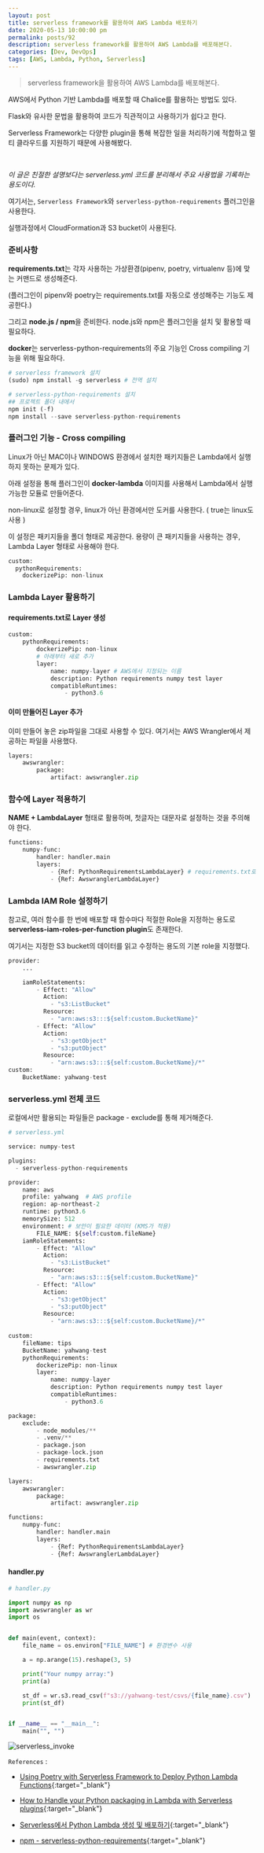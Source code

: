 ```yaml
---
layout: post
title: serverless framework를 활용하여 AWS Lambda 배포하기
date: 2020-05-13 10:00:00 pm
permalink: posts/92
description: serverless framework를 활용하여 AWS Lambda를 배포해본다.
categories: [Dev, DevOps]
tags: [AWS, Lambda, Python, Serverless]
---
```


> serverless framework을 활용하여 AWS Lambda를 배포해본다.

AWS에서 Python 기반 Lambda를 배포할 때 Chalice를 활용하는 방법도 있다. 

Flask와 유사한 문법을 활용하여 코드가 직관적이고 사용하기가 쉽다고 한다.

Serverless Framework는 다양한 plugin을 통해 복잡한 일을 처리하기에 적합하고 멀티 클라우드를 지원하기 때문에 사용해봤다.

<br>

*이 글은 친절한 설명보다는 serverless.yml 코드를 분리해서 주요 사용법을 기록하는 용도이다.*

여기서는, `Serverless Framework`와 `serverless-python-requirements` 플러그인을 사용한다. 

실행과정에서 CloudFormation과 S3 bucket이 사용된다.

### 준비사항

**requirements.txt**는 각자 사용하는 가상환경(pipenv, poetry, virtualenv 등)에 맞는 커맨드로 생성해준다.

(플러그인이 pipenv와 poetry는 requirements.txt를 자동으로 생성해주는 기능도 제공한다.)

그리고 **node.js / npm**을 준비한다. node.js와 npm은 플러그인을 설치 및 활용할 때 필요하다.

**docker**는 serverless-python-requirements의 주요 기능인 Cross compiling 기능을 위해 필요하다.

``` python
# serverless framework 설치
(sudo) npm install -g serverless # 전역 설치

# serverless-python-requirements 설치
## 프로젝트 폴더 내에서
npm init (-f)
npm install --save serverless-python-requirements
```

### 플러그인 기능 - Cross compiling

Linux가 아닌 MAC이나 WINDOWS 환경에서 설치한 패키지들은 Lambda에서 실행하지 못하는 문제가 있다.

아래 설정을 통해 플러그인이 **docker-lambda** 이미지를 사용해서 Lambda에서 실행가능한 모듈로 만들어준다.

non-linux로 설정할 경우, linux가 아닌 환경에서만 도커를 사용한다. ( true는 linux도 사용 )

이 설정은 패키지들을 폴더 형태로 제공한다. 용량이 큰 패키지들을 사용하는 경우, Lambda Layer 형태로 사용해야 한다.

``` python
custom:
  pythonRequirements:
    dockerizePip: non-linux
```

### Lambda Layer 활용하기

#### requirements.txt로 Layer 생성

``` python
custom:
    pythonRequirements:
        dockerizePip: non-linux
        # 아래부터 새로 추가
        layer:
            name: numpy-layer # AWS에서 지정되는 이름
            description: Python requirements numpy test layer
            compatibleRuntimes:
                - python3.6
```

#### 이미 만들어진 Layer 추가

이미 만들어 놓은 zip파일을 그대로 사용할 수 있다. 여기서는 AWS Wrangler에서 제공하는 파일을 사용했다.

``` python
layers:
    awswrangler:
        package:
            artifact: awswrangler.zip
```

### 함수에 Layer 적용하기

**NAME + LambdaLayer** 형태로 활용하며, 첫글자는 대문자로 설정하는 것을 주의해야 한다.

``` python
functions:
    numpy-func:
        handler: handler.main
        layers:
            - {Ref: PythonRequirementsLambdaLayer} # requirements.txt로 만든 layer
            - {Ref: AwswranglerLambdaLayer}
```


### Lambda IAM Role 설정하기

참고로, 여러 함수를 한 번에 배포할 때 함수마다 적절한 Role을 지정하는 용도로 **serverless-iam-roles-per-function plugin**도 존재한다.

여기서는 지정한 S3 bucket의 데이터를 읽고 수정하는 용도의 기본 role을 지정했다.

``` python
provider:
    ...

    iamRoleStatements:
        - Effect: "Allow"
          Action:
            - "s3:ListBucket"
          Resource:
            - "arn:aws:s3:::${self:custom.BucketName}"
        - Effect: "Allow"
          Action:      
            - "s3:getObject"
            - "s3:putObject"
          Resource:
            - "arn:aws:s3:::${self:custom.BucketName}/*"
custom:
    BucketName: yahwang-test
```

### serverless.yml 전체 코드

로컬에서만 활용되는 파일들은 package - exclude를 통해 제거해준다.

``` python
# serverless.yml

service: numpy-test

plugins:
  - serverless-python-requirements

provider:
    name: aws
    profile: yahwang  # AWS profile
    region: ap-northeast-2
    runtime: python3.6
    memorySize: 512
    environment: # 보안이 필요한 데이터 (KMS가 적용)
        FILE_NAME: ${self:custom.fileName}
    iamRoleStatements:
        - Effect: "Allow"
          Action:
            - "s3:ListBucket"
          Resource:
            - "arn:aws:s3:::${self:custom.BucketName}"
        - Effect: "Allow"
          Action:      
            - "s3:getObject"
            - "s3:putObject"
          Resource:
            - "arn:aws:s3:::${self:custom.BucketName}/*"
    
custom:
    fileName: tips
    BucketName: yahwang-test
    pythonRequirements:
        dockerizePip: non-linux
        layer:
            name: numpy-layer
            description: Python requirements numpy test layer
            compatibleRuntimes:
                - python3.6

package:
    exclude:
        - node_modules/**
        - .venv/**
        - package.json
        - package-lock.json
        - requirements.txt
        - awswrangler.zip

layers:
    awswrangler:
        package:
            artifact: awswrangler.zip

functions:
    numpy-func:
        handler: handler.main
        layers:
            - {Ref: PythonRequirementsLambdaLayer}
            - {Ref: AwswranglerLambdaLayer}
```

#### handler.py

``` python
# handler.py

import numpy as np
import awswrangler as wr
import os


def main(event, context):
    file_name = os.environ["FILE_NAME"] # 환경변수 사용

    a = np.arange(15).reshape(3, 5)

    print("Your numpy array:")
    print(a)

    st_df = wr.s3.read_csv(f"s3://yahwang-test/csvs/{file_name}.csv")
    print(st_df)


if __name__ == "__main__":
    main("", "")
```

![serverless_invoke]({{site.baseurl}}/assets/img/devops/serverless_invoke.png)

`References` : 

* [Using Poetry with Serverless Framework to Deploy Python Lambda Functions](https://medium.com/@stephanschrijver/using-poetry-with-serverless-framework-to-deploy-python-lambda-functions-8dd424727a03){:target="_blank"}

* [How to Handle your Python packaging in Lambda with Serverless plugins](https://www.serverless.com/blog/serverless-python-packaging/){:target="_blank"}

* [Serverless에서 Python Lambda 생성 및 배포하기](https://velog.io/@_gyullbb/Serverless%EC%97%90%EC%84%9C-Python-Lambda-%EC%83%9D%EC%84%B1-%EB%B0%8F-%EB%B0%B0%ED%8F%AC%ED%95%98%EA%B8%B0-5){:target="_blank"}

* [npm - serverless-python-requirements](https://www.npmjs.com/package/serverless-python-requirements){:target="_blank"}